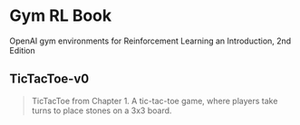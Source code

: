 # Gym RL Book
OpenAI gym environments for Reinforcement Learning an Introduction, 2nd Edition

## TicTacToe-v0
> TicTacToe from Chapter 1.
A tic-tac-toe game, where players take turns to place stones on a 3x3 board.


